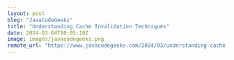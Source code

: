 ```yaml
---
layout: post
blog: "JavaCodeGeeks"
title: "Understanding Cache Invalidation Techniques"
date: 2024-03-04T10:05:19Z
image: images/javacodegeeks.png
remote_url: "https://www.javacodegeeks.com/2024/03/understanding-cache-invalidation-techniques.html"
---
```

